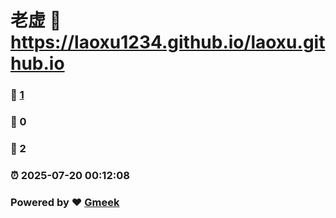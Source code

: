 # 老虚 :link: https://laoxu1234.github.io/laoxu.github.io 
### :page_facing_up: [1](https://laoxu1234.github.io/laoxu.github.io/tag.html) 
### :speech_balloon: 0 
### :hibiscus: 2 
### :alarm_clock: 2025-07-20 00:12:08 
### Powered by :heart: [Gmeek](https://github.com/Meekdai/Gmeek)
